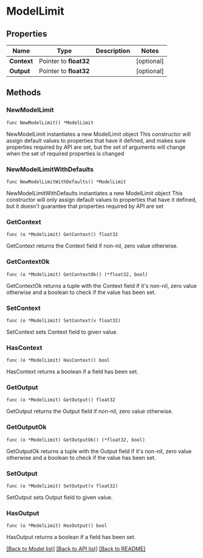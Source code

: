 # ModelLimit

## Properties

Name | Type | Description | Notes
------------ | ------------- | ------------- | -------------
**Context** | Pointer to **float32** |  | [optional]
**Output** | Pointer to **float32** |  | [optional]

## Methods

### NewModelLimit

`func NewModelLimit() *ModelLimit`

NewModelLimit instantiates a new ModelLimit object
This constructor will assign default values to properties that have it defined,
and makes sure properties required by API are set, but the set of arguments
will change when the set of required properties is changed

### NewModelLimitWithDefaults

`func NewModelLimitWithDefaults() *ModelLimit`

NewModelLimitWithDefaults instantiates a new ModelLimit object
This constructor will only assign default values to properties that have it defined,
but it doesn't guarantee that properties required by API are set

### GetContext

`func (o *ModelLimit) GetContext() float32`

GetContext returns the Context field if non-nil, zero value otherwise.

### GetContextOk

`func (o *ModelLimit) GetContextOk() (*float32, bool)`

GetContextOk returns a tuple with the Context field if it's non-nil, zero value otherwise
and a boolean to check if the value has been set.

### SetContext

`func (o *ModelLimit) SetContext(v float32)`

SetContext sets Context field to given value.

### HasContext

`func (o *ModelLimit) HasContext() bool`

HasContext returns a boolean if a field has been set.

### GetOutput

`func (o *ModelLimit) GetOutput() float32`

GetOutput returns the Output field if non-nil, zero value otherwise.

### GetOutputOk

`func (o *ModelLimit) GetOutputOk() (*float32, bool)`

GetOutputOk returns a tuple with the Output field if it's non-nil, zero value otherwise
and a boolean to check if the value has been set.

### SetOutput

`func (o *ModelLimit) SetOutput(v float32)`

SetOutput sets Output field to given value.

### HasOutput

`func (o *ModelLimit) HasOutput() bool`

HasOutput returns a boolean if a field has been set.


[[Back to Model list]](../README.md#documentation-for-models) [[Back to API list]](../README.md#documentation-for-api-endpoints) [[Back to README]](../README.md)
